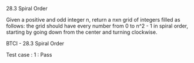 28.3 Spiral Order

Given a positive and odd integer n, return a nxn grid of integers
filled as follows: the grid should have every number from 0 to n^2 - 1
in spiral order, starting by going down from the center and turning
clockwise.



BTCI - 28.3 Spiral Order


Test case : 1 : Pass
